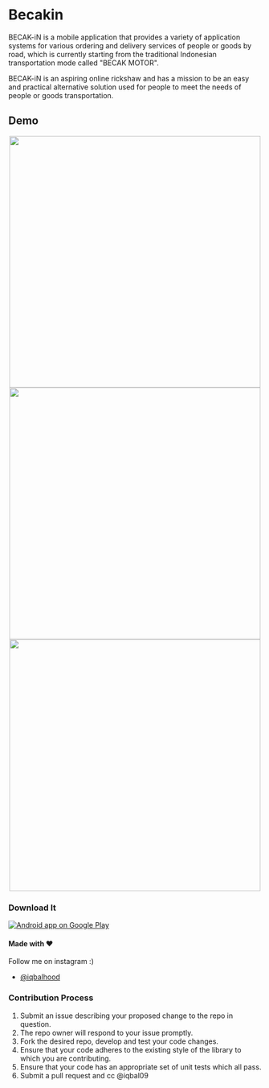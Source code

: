 # Becakin
BECAK-iN is a mobile application that provides a variety of application systems for various ordering and delivery services of people or goods by road, which is currently starting from the traditional Indonesian transportation mode called "BECAK MOTOR".

BECAK-iN is an aspiring online rickshaw and has a mission to be an easy and practical alternative solution used for people to meet the needs of people or goods transportation.

## Demo

<p align="center">
  <img src="Screenshot_1514006502.png" height="500" alt="" />
  <img src="Screenshot_1514006520.png" height="500" alt="" />
  <img src="Screenshot_1514006512.png" height="500" alt="" />
</p>

### Download It

<a href="https://play.google.com/store/apps/details?id=becak.online.medan">
  <img alt="Android app on Google Play" src="https://developer.android.com/images/brand/en_app_rgb_wo_45.png" />
</a>



#### Made with &#9829;
Follow me on instagram :)
- [@iqbalhood](https://instagram.com/iqbalhood)

### Contribution Process

1. Submit an issue describing your proposed change to the repo in question.
1. The repo owner will respond to your issue promptly.
1. Fork the desired repo, develop and test your code changes.
1. Ensure that your code adheres to the existing style of the library to which
   you are contributing.
1. Ensure that your code has an appropriate set of unit tests which all pass.
1. Submit a pull request and cc @iqbal09
